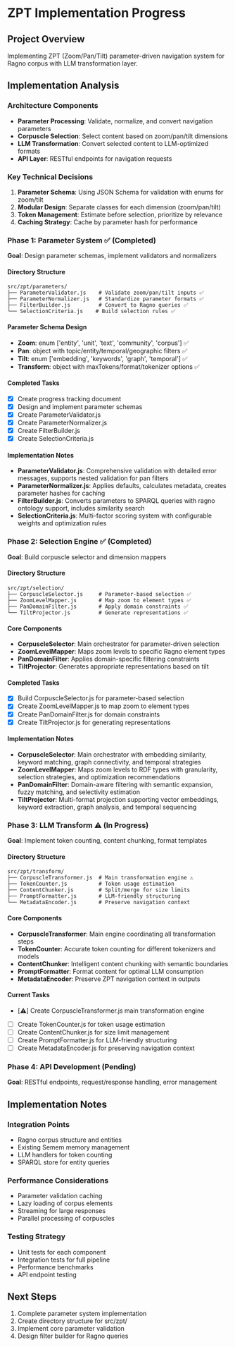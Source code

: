# ZPT Implementation Progress

## Project Overview
Implementing ZPT (Zoom/Pan/Tilt) parameter-driven navigation system for Ragno corpus with LLM transformation layer.

## Implementation Analysis

### Architecture Components
- **Parameter Processing**: Validate, normalize, and convert navigation parameters
- **Corpuscle Selection**: Select content based on zoom/pan/tilt dimensions  
- **LLM Transformation**: Convert selected content to LLM-optimized formats
- **API Layer**: RESTful endpoints for navigation requests

### Key Technical Decisions
1. **Parameter Schema**: Using JSON Schema for validation with enums for zoom/tilt
2. **Modular Design**: Separate classes for each dimension (zoom/pan/tilt)
3. **Token Management**: Estimate before selection, prioritize by relevance
4. **Caching Strategy**: Cache by parameter hash for performance

### Phase 1: Parameter System ✅ (Completed)
**Goal**: Design parameter schemas, implement validators and normalizers

#### Directory Structure
```
src/zpt/parameters/
├── ParameterValidator.js    # Validate zoom/pan/tilt inputs ✅
├── ParameterNormalizer.js   # Standardize parameter formats ✅  
├── FilterBuilder.js         # Convert to Ragno queries ✅
└── SelectionCriteria.js    # Build selection rules ✅
```

#### Parameter Schema Design
- **Zoom**: enum ['entity', 'unit', 'text', 'community', 'corpus'] ✅
- **Pan**: object with topic/entity/temporal/geographic filters ✅
- **Tilt**: enum ['embedding', 'keywords', 'graph', 'temporal'] ✅
- **Transform**: object with maxTokens/format/tokenizer options ✅

#### Completed Tasks
- [x] Create progress tracking document
- [x] Design and implement parameter schemas
- [x] Create ParameterValidator.js
- [x] Create ParameterNormalizer.js  
- [x] Create FilterBuilder.js
- [x] Create SelectionCriteria.js

#### Implementation Notes
- **ParameterValidator.js**: Comprehensive validation with detailed error messages, supports nested validation for pan filters
- **ParameterNormalizer.js**: Applies defaults, calculates metadata, creates parameter hashes for caching
- **FilterBuilder.js**: Converts parameters to SPARQL queries with ragno ontology support, includes similarity search
- **SelectionCriteria.js**: Multi-factor scoring system with configurable weights and optimization rules

### Phase 2: Selection Engine ✅ (Completed)
**Goal**: Build corpuscle selector and dimension mappers

#### Directory Structure
```
src/zpt/selection/
├── CorpuscleSelector.js     # Parameter-based selection ✅
├── ZoomLevelMapper.js       # Map zoom to element types ✅
├── PanDomainFilter.js       # Apply domain constraints ✅
└── TiltProjector.js         # Generate representations ✅
```

#### Core Components
- **CorpuscleSelector**: Main orchestrator for parameter-driven selection
- **ZoomLevelMapper**: Maps zoom levels to specific Ragno element types
- **PanDomainFilter**: Applies domain-specific filtering constraints
- **TiltProjector**: Generates appropriate representations based on tilt

#### Completed Tasks
- [x] Build CorpuscleSelector.js for parameter-based selection
- [x] Create ZoomLevelMapper.js to map zoom to element types
- [x] Create PanDomainFilter.js for domain constraints
- [x] Create TiltProjector.js for generating representations

#### Implementation Notes
- **CorpuscleSelector**: Main orchestrator with embedding similarity, keyword matching, graph connectivity, and temporal strategies
- **ZoomLevelMapper**: Maps zoom levels to RDF types with granularity, selection strategies, and optimization recommendations
- **PanDomainFilter**: Domain-aware filtering with semantic expansion, fuzzy matching, and selectivity estimation
- **TiltProjector**: Multi-format projection supporting vector embeddings, keyword extraction, graph analysis, and temporal sequencing

### Phase 3: LLM Transform ⚠️ (In Progress)  
**Goal**: Implement token counting, content chunking, format templates

#### Directory Structure
```
src/zpt/transform/
├── CorpuscleTransformer.js  # Main transformation engine ⚠️
├── TokenCounter.js          # Token usage estimation
├── ContentChunker.js        # Split/merge for size limits
├── PromptFormatter.js       # LLM-friendly structuring
└── MetadataEncoder.js       # Preserve navigation context
```

#### Core Components
- **CorpuscleTransformer**: Main engine coordinating all transformation steps
- **TokenCounter**: Accurate token counting for different tokenizers and models
- **ContentChunker**: Intelligent content chunking with semantic boundaries
- **PromptFormatter**: Format content for optimal LLM consumption
- **MetadataEncoder**: Preserve ZPT navigation context in outputs

#### Current Tasks
- [⚠️] Create CorpuscleTransformer.js main transformation engine
- [ ] Create TokenCounter.js for token usage estimation
- [ ] Create ContentChunker.js for size limit management
- [ ] Create PromptFormatter.js for LLM-friendly structuring
- [ ] Create MetadataEncoder.js for preserving navigation context

### Phase 4: API Development (Pending)
**Goal**: RESTful endpoints, request/response handling, error management

## Implementation Notes

### Integration Points
- Ragno corpus structure and entities
- Existing Semem memory management
- LLM handlers for token counting
- SPARQL store for entity queries

### Performance Considerations
- Parameter validation caching
- Lazy loading of corpus elements
- Streaming for large responses
- Parallel processing of corpuscles

### Testing Strategy
- Unit tests for each component
- Integration tests for full pipeline
- Performance benchmarks
- API endpoint testing

## Next Steps
1. Complete parameter system implementation
2. Create directory structure for src/zpt/
3. Implement core parameter validation
4. Design filter builder for Ragno queries